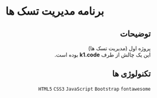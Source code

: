 
<div dir="rtl">
<p align="center">
  <h1 align="center">برنامه مدیریت تسک ها</h1>
</p>


## توضیحات

پروژه اول (مدیریت تسک ها)
</br>
این یک چالش از طرف <b>k1.code</b> بوده است.

## تکنولوژی ها
```HTML5``` ```CSS3``` ```JavaScript``` ```Bootstrap``` ```fontawesome```


</div>
